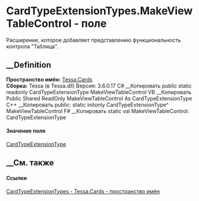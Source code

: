 # CardTypeExtensionTypes.MakeViewTableControl - поле
Расширение, которое добавляет представлению функциональность контрола
"Таблица".
## __Definition
 **Пространство имён:** [Tessa.Cards](N_Tessa_Cards.htm)  
 **Сборка:** Tessa (в Tessa.dll) Версия: 3.6.0.17
C# __Копировать
     public static readonly CardTypeExtensionType MakeViewTableControl
VB __Копировать
     Public Shared ReadOnly MakeViewTableControl As CardTypeExtensionType
C++ __Копировать
     public:
    static initonly CardTypeExtensionType^ MakeViewTableControl
F# __Копировать
     static val MakeViewTableControl: CardTypeExtensionType
#### Значение поля
[CardTypeExtensionType](T_Tessa_Cards_CardTypeExtensionType.htm)
##  __См. также
#### Ссылки
[CardTypeExtensionTypes - ](T_Tessa_Cards_CardTypeExtensionTypes.htm)
[Tessa.Cards - пространство имён](N_Tessa_Cards.htm)
